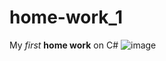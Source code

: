 # home-work_1

My *first* **home work** on C#
![image](https://user-images.githubusercontent.com/128780232/227445111-4756afc3-e801-4366-b012-aa192e1b2c6d.png)

